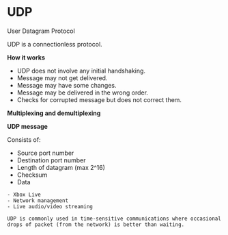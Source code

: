# UDP

User Datagram Protocol

UDP is a connectionless protocol.

**How it works**

- UDP does not involve any initial handshaking.
- Message may not get delivered.
- Message may have some changes.
- Message may be delivered in the wrong order.
- Checks for corrupted message but does not correct them.

**Multiplexing and demultiplexing**

**UDP message**

Consists of:

- Source port number
- Destination port number
- Length of datagram (max 2^16)
- Checksum
- Data

```admonish faq title="Who uses UDP?"
- Xbox Live
- Network management
- Live audio/video streaming
```

```admonish faq title="Why would I use UDP?"
UDP is commonly used in time-sensitive communications where occasional drops of packet (from the network) is better than waiting.
```
